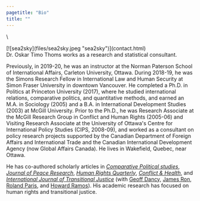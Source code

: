 ```yaml
---
pagetitle: "Bio"
title: ""
---
```


\  

<div class = "row">

<div class = "col-md-4">
[![sea2sky](files/sea2sky.jpeg "sea2sky")](contact.html)
</div>

<div class = "col-md-8">
Dr. Oskar Timo Thoms works as a research and statistical consultant. 

Previously, in 2019-20, he was an instructor at the Norman Paterson School of International Affairs, Carleton University, Ottawa. During 2018-19, he was the Simons Research Fellow in International Law and Human Security at Simon Fraser University in downtown Vancouver. He completed a Ph.D. in Politics at Princeton University (2017), where he studied international relations, comparative politics, and quantitative methods, and earned an M.A. in Sociology (2005) and a B.A. in International Development Studies (2003) at McGill University. Prior to the Ph.D., he was Research Associate at the McGill Research Group in Conflict and Human Rights (2005-06) and Visiting Research Associate at the University of Ottawa's Centre for International Policy Studies (CIPS, 2008-09), and worked as a consultant on policy research projects supported by the Canadian Department of Foreign Affairs and International Trade and the Canadian International Development Agency (now Global Affairs Canada). He lives in Wakefield, Quebec, near Ottawa.

He has co-authored scholarly articles in [*Comparative Political studies*](https://journals.sagepub.com/home/cps), [*Journal of Peace Research*](http://doi.org/10.1177/0022343307078943), [*Human Rights Quarterly*](http://doi.org/10.1353/hrq.2007.0034), [*Conflict &amp; Health*](http://doi.org/10.1186/1752-1505-1-11), and [*International Journal of Transitional Justice*](http://doi.org/10.1093/ijtj/ijq012) (with [Geoff Dancy](http://sites.google.com/view/geoffdancy/home), [James Ron](https://jamesron.org/), [Roland Paris](https://www.rolandparis.com/), and [Howard Ramos](http://howardramos.ca/)). His academic research has focused on human rights and transitional justice.
</div>
